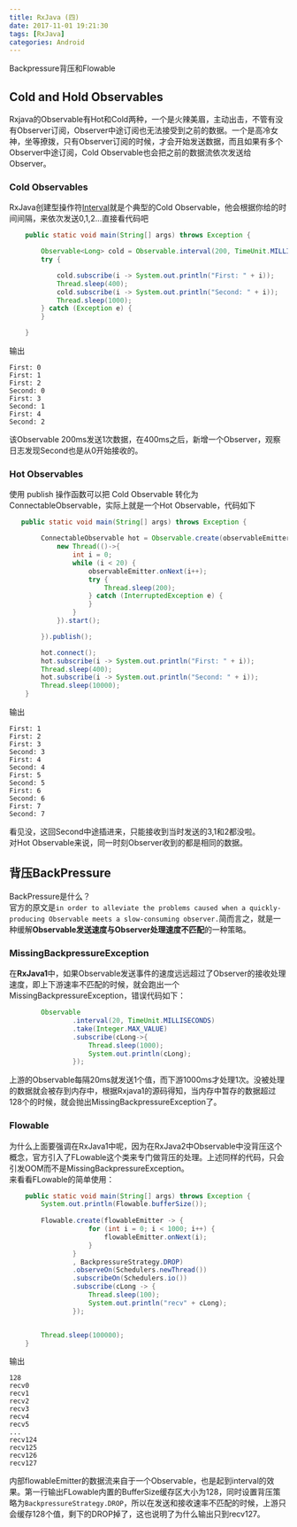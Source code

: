 ```yaml
---
title: RxJava (四)
date: 2017-11-01 19:21:30
tags: [RxJava] 
categories: Android  
---
```

Backpressure背压和Flowable
<!-- more -->
## Cold and Hold Observables
Rxjava的Observable有Hot和Cold两种，一个是火辣美眉，主动出击，不管有没有Observer订阅，Observer中途订阅也无法接受到之前的数据。一个是高冷女神，坐等撩拨，只有Observer订阅的时候，才会开始发送数据，而且如果有多个Observer中途订阅，Cold Observable也会把之前的数据流依次发送给Observer。


### Cold Observables
RxJava创建型操作符[Interval](https://mcxiaoke.gitbooks.io/rxdocs/content/operators/Interval.html)就是个典型的Cold Observable，他会根据你给的时间间隔，来依次发送0,1,2...直接看代码吧
```java
    public static void main(String[] args) throws Exception {

        Observable<Long> cold = Observable.interval(200, TimeUnit.MILLISECONDS);
        try {

            cold.subscribe(i -> System.out.println("First: " + i));
            Thread.sleep(400);
            cold.subscribe(i -> System.out.println("Second: " + i));
            Thread.sleep(1000);
        } catch (Exception e) {
        }

    }
```
输出
```
First: 0
First: 1
First: 2
Second: 0
First: 3
Second: 1
First: 4
Second: 2
```
该Observable 200ms发送1次数据，在400ms之后，新增一个Observer，观察日志发现Second也是从0开始接收的。

### Hot Observables
使用 publish 操作函数可以把 Cold Observable 转化为 ConnectableObservable，实际上就是一个Hot Observable，代码如下
```java
   public static void main(String[] args) throws Exception {

        ConnectableObservable hot = Observable.create(observableEmitter -> {
            new Thread(()->{
                int i = 0;
                while (i < 20) {
                    observableEmitter.onNext(i++);
                    try {
                        Thread.sleep(200);
                    } catch (InterruptedException e) {
                    }
                }
            }).start();

        }).publish();

        hot.connect();
        hot.subscribe(i -> System.out.println("First: " + i));
        Thread.sleep(400);
        hot.subscribe(i -> System.out.println("Second: " + i));
        Thread.sleep(10000);
    }
```
输出
```
First: 1
First: 2
First: 3
Second: 3
First: 4
Second: 4
First: 5
Second: 5
First: 6
Second: 6
First: 7
Second: 7
```
看见没，这回Second中途插进来，只能接收到当时发送的3,1和2都没啦。  
对Hot Observable来说，同一时刻Observer收到的都是相同的数据。

## 背压BackPressure 
BackPressure是什么？  
官方的原文是`in order to alleviate the problems caused when a quickly-producing Observable meets a slow-consuming observer.`简而言之，就是一种缓解**Observable发送速度与Observer处理速度不匹配**的一种策略。

### MissingBackpressureException
在**RxJava1**中，如果Observable发送事件的速度远远超过了Observer的接收处理速度，即上下游速率不匹配的时候，就会跑出一个 MissingBackpressureException，错误代码如下：
```java
        Observable
                .interval(20, TimeUnit.MILLISECONDS)
                .take(Integer.MAX_VALUE)
                .subscribe(cLong->{
                    Thread.sleep(1000);
                    System.out.println(cLong);
                });
```
上游的Observable每隔20ms就发送1个值，而下游1000ms才处理1次。没被处理的数据就会被存到内存中，根据Rxjava1的源码得知，当内存中暂存的数据超过128个的时候，就会抛出MissingBackpressureException了。
### Flowable
为什么上面要强调在RxJava1中呢，因为在RxJava2中Observable中没背压这个概念，官方引入了FLowable这个类来专门做背压的处理。上述同样的代码，只会引发OOM而不是MissingBackpressureException。  
来看看FLowable的简单使用：
```java
    public static void main(String[] args) throws Exception {
        System.out.println(Flowable.bufferSize());
        
        Flowable.create(flowableEmitter -> {
                    for (int i = 0; i < 1000; i++) {
                        flowableEmitter.onNext(i);
                    }
                }
                , BackpressureStrategy.DROP)
                .observeOn(Schedulers.newThread())
                .subscribeOn(Schedulers.io())
                .subscribe(cLong -> {
                    Thread.sleep(100);
                    System.out.println("recv" + cLong);
                });


        Thread.sleep(100000);
    }
```
输出
```
128
recv0
recv1
recv2
recv3
recv4
recv5
...
recv124
recv125
recv126
recv127
```
内部flowableEmitter的数据流来自于一个Observable，也是起到interval的效果。第一行输出FLowable内置的BufferSize缓存区大小为128，同时设置背压策略为`BackpressureStrategy.DROP`，所以在发送和接收速率不匹配的时候，上游只会缓存128个值，剩下的DROP掉了，这也说明了为什么输出只到recv127。


